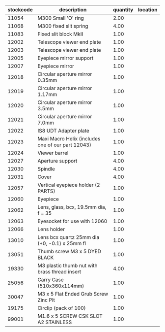 |stockcode|description|quantity|location|
|---------|-----------|--------|--------|
|11054|M300 Small 'O' ring|2.00||
|11068|M300 fixed slit spring|4.00||
|11083|Fixed slit block MkII|1.00||
|12002|Telescope viewer end plate|1.00||
|12003|Telescope viewer end plate|1.00||
|12005|Eyepiece mirror support|1.00||
|12007|Eyepiece mirror|1.00||
|12018|Circular aperture mirror 0.35mm|1.00||
|12019|Circular aperture mirror 1.17mm|1.00||
|12020|Circular aperture mirror 3.5mm|1.00||
|12021|Circular aperture mirror 7.0mm|1.00||
|12022|IS8 UDT Adapter plate|1.00||
|12023|Maxi Macro Helix (includes one of our part 12043)|1.00||
|12024|Viewer barrel|1.00||
|12027|Aperture support|4.00||
|12030|Spindle|4.00||
|12031|Cover|4.00||
|12057|Vertical eyepiece holder  (2 PARTS)|1.00||
|12060|Eyepiece|1.00||
|12062|Lens, glass, bcx, 19.5mm dia, f = 35|1.00||
|12063|Eyesocket for use with 12060|1.00||
|12066|Lens holder|1.00||
|13010|Lens bcx quartz 25mm dia (+0, -0.1) x 25mm fl|1.00||
|13051|Thumb screw M3 x 5 DYED BLACK|1.00||
|19330|M3 plastic thumb nut with brass thread insert|4.00||
|25056|Carry Case (510x360x114mm)|1.00||
|30047|M3 x 5 Flat Ended Grub Screw Zinc Plt|1.00||
|19175|Circlip (pack of 100)|1.00||
|99001|M1.6 x 5 SCREW CSK SLOT A2 STAINLESS|1.00||
